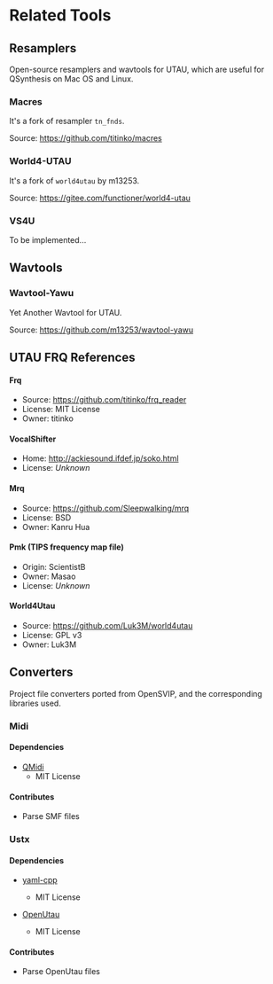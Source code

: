 # Related Tools

## Resamplers

Open-source resamplers and wavtools for UTAU, which are useful for QSynthesis on Mac OS and Linux.

### Macres

It's a fork of resampler `tn_fnds`.

Source: https://github.com/titinko/macres

### World4-UTAU

It's a fork of `world4utau` by m13253.

Source: https://gitee.com/functioner/world4-utau

### VS4U

To be implemented...

## Wavtools

### Wavtool-Yawu

Yet Another Wavtool for UTAU.

Source: https://github.com/m13253/wavtool-yawu


## UTAU FRQ References

#### Frq
+ Source: https://github.com/titinko/frq_reader
+ License: MIT License
+ Owner: titinko

#### VocalShifter
+ Home: http://ackiesound.ifdef.jp/soko.html
+ License: *Unknown*

#### Mrq
+ Source: https://github.com/Sleepwalking/mrq
+ License: BSD
+ Owner: Kanru Hua

#### Pmk (TIPS frequency map file)
+ Origin: ScientistB
+ Owner: Masao
+ License: *Unknown*

#### World4Utau
+ Source: https://github.com/Luk3M/world4utau
+ License: GPL v3
+ Owner: Luk3M


## Converters

Project file converters ported from OpenSVIP, and the corresponding libraries used.

### Midi

#### Dependencies
+ [QMidi](https://github.com/waddlesplash/QMidi)
    + MIT License

#### Contributes
+ Parse SMF files

### Ustx

#### Dependencies
+ [yaml-cpp](https://github.com/jbeder/yaml-cpp)
    + MIT License

+ [OpenUtau](https://github.com/stakira/OpenUtau)
    + MIT License

#### Contributes
+ Parse OpenUtau files